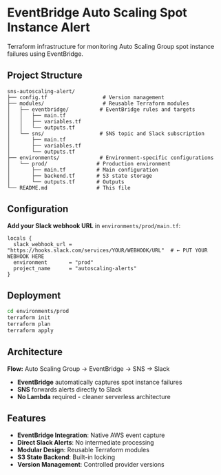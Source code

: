 # EventBridge Auto Scaling Spot Instance Alert

Terraform infrastructure for monitoring Auto Scaling Group spot instance failures using EventBridge.

## Project Structure

```
sns-autoscaling-alert/
├── config.tf                  # Version management
├── modules/                   # Reusable Terraform modules
│   ├── eventbridge/          # EventBridge rules and targets
│   │   ├── main.tf
│   │   ├── variables.tf
│   │   └── outputs.tf
│   └── sns/                  # SNS topic and Slack subscription
│       ├── main.tf
│       ├── variables.tf
│       └── outputs.tf
├── environments/             # Environment-specific configurations
│   └── prod/                # Production environment
│       ├── main.tf          # Main configuration
│       ├── backend.tf       # S3 state storage
│       └── outputs.tf       # Outputs
└── README.md                # This file
```

## Configuration

**Add your Slack webhook URL** in `environments/prod/main.tf`:

```hcl
locals {
  slack_webhook_url = "https://hooks.slack.com/services/YOUR/WEBHOOK/URL"  # ← PUT YOUR WEBHOOK HERE
  environment       = "prod"
  project_name      = "autoscaling-alerts"
}
```

## Deployment

```bash
cd environments/prod
terraform init
terraform plan
terraform apply
```

## Architecture

**Flow:** Auto Scaling Group → EventBridge → SNS → Slack

- **EventBridge** automatically captures spot instance failures
- **SNS** forwards alerts directly to Slack
- **No Lambda** required - cleaner serverless architecture

## Features

- **EventBridge Integration**: Native AWS event capture
- **Direct Slack Alerts**: No intermediate processing
- **Modular Design**: Reusable Terraform modules
- **S3 State Backend**: Built-in locking
- **Version Management**: Controlled provider versions